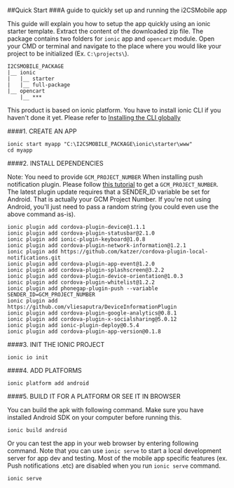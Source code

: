 ##Quick Start
###A guide to quickly set up and running the i2CSMobile app

This guide will explain you how to setup the app quickly using an ionic starter template. Extract the content of the downloaded zip file. The package contains two folders for `ionic` app and `opencart` module. Open your CMD or terminal and navigate to the place where you would like your project to be initialized (Ex. `C:\projects\`).
```
I2CSMOBILE_PACKAGE
|__ ionic
|   |__ starter
|   |__ full-package
|__ opencart
    |__ ***
```

This product is based on ionic platform. You have to install ionic CLI if you haven't done it yet. Please refer to [Installing the CLI globally](http://ionicframework.com/docs/cli/install.html)

####1. CREATE AN APP
```
ionic start myapp "C:\I2CSMOBILE_PACKAGE\ionic\starter\www"
cd myapp
```

####2. INSTALL DEPENDENCIES

Note: You need to provide `GCM_PROJECT_NUMBER` When installing push notification plugin. Please follow [this tutorial](http://docs.ionic.io/docs/push-overview) to get a `GCM_PROJECT_NUMBER`. The latest plugin update requires that a SENDER_ID variable be set for Android. That is actually your GCM Project Number. If you're not using Android, you'll just need to pass a random string (you could even use the above command as-is).

```
ionic plugin add cordova-plugin-device@1.1.1
ionic plugin add cordova-plugin-statusbar@2.1.0
ionic plugin add ionic-plugin-keyboard@1.0.8
ionic plugin add cordova-plugin-network-information@1.2.1
ionic plugin add https://github.com/katzer/cordova-plugin-local-notifications.git
ionic plugin add cordova-plugin-app-event@1.2.0
ionic plugin add cordova-plugin-splashscreen@3.2.2
ionic plugin add cordova-plugin-device-orientation@1.0.3
ionic plugin add cordova-plugin-whitelist@1.2.2
ionic plugin add phonegap-plugin-push --variable SENDER_ID=GCM_PROJECT_NUMBER
ionic plugin add https://github.com/vliesaputra/DeviceInformationPlugin
ionic plugin add cordova-plugin-google-analytics@0.8.1
ionic plugin add cordova-plugin-x-socialsharing@5.0.12
ionic plugin add ionic-plugin-deploy@0.5.4
ionic plugin add cordova-plugin-app-version@0.1.8
```

####3. INIT THE IONIC PROJECT
```
ionic io init
```
####4. ADD PLATFORMS
```
ionic platform add android
```
####5. BUILD IT FOR A PLATFORM OR SEE IT IN BROWSER 

You can build the apk with following command. Make sure you have installed Android SDK on your computer before running this.
```
ionic build android
```

Or you can test the app in your web browser by entering following command. Note that you can use `ionic serve` to start a local development server for app dev and testing. Most of the mobile app specific features (ex. Push notifications .etc) are disabled when you run `ionic serve` command.
```
ionic serve
```
